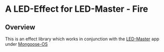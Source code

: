 # A LED-Effect for LED-Master - Fire


## Overview

This is an effect library which works in conjunction with the [LED-Master](https://github.com/mamuesp/LED-Master) app under [Mongoose-OS](https://mongoose-os.com/)

